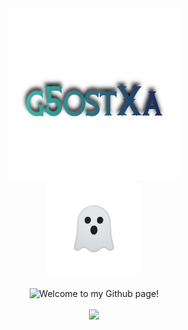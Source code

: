 <div align="center">
  <img src="/assets/g5ostxa.png" width="275" height="275"/>

<br>

<div align="center">
  <img src="/assets/ghost_prototype-3.png" width="150" height="150"/>
</div>

<br>

  <img src="https://readme-typing-svg.demolab.com?font=Iosevka+Nerd+Font&weight=900&pause=1000&color=6791C9&background=0C0E0F00&center=true&vCenter=true&width=435&lines=Welcome%20To%20My%20Github%20Page!" alt="Welcome to my Github page!"/>

<br>
<br>

  <img src="https://github-readme-stats.vercel.app/api?username=g5ostXa&show_icons=true&theme=tokyonight" width="560" />
</div>
